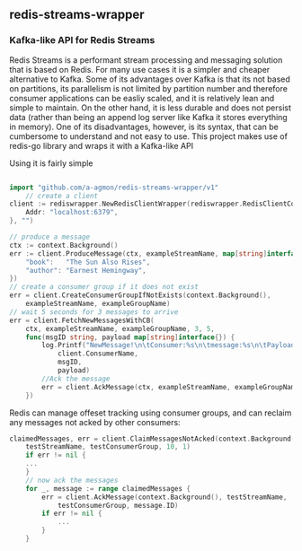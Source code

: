 ## redis-streams-wrapper
### Kafka-like API for Redis Streams

Redis Streams is a performant stream processing and messaging solution that is based on Redis.
For many use cases it is a simpler and cheaper alternative to Kafka. Some of its advantages over Kafka is that its not based on partitions, its parallelism is not limited by partition number and therefore consumer applications can be easliy scaled, and it is relatively lean and simple to maintain. On the other hand, it is less durable and does not persist data (rather than being an append log server like Kafka it stores everything in memory).
One of its disadvantages, however, is its syntax, that can be cumbersome to understand and not easy to use. 
This project makes use of redis-go library and wraps it with a Kafka-like API

Using it is fairly simple

```go

import "github.com/a-agmon/redis-streams-wrapper/v1"
    // create a client
client := rediswrapper.NewRedisClientWrapper(rediswrapper.RedisClientConfig{
    Addr: "localhost:6379",
}, "")

// produce a message
ctx := context.Background()
err := client.ProduceMessage(ctx, exampleStreamName, map[string]interface{}{
    "book":   "The Sun Also Rises",
    "author": "Earnest Hemingway",
})
// create a consumer group if it does not exist
err = client.CreateConsumerGroupIfNotExists(context.Background(), 
	exampleStreamName, exampleGroupName)
// wait 5 seconds for 3 messages to arrive
err = client.FetchNewMessagesWithCB(
    ctx, exampleStreamName, exampleGroupName, 3, 5,
    func(msgID string, payload map[string]interface{}) {
        log.Printf("NewMessage!\n\tConsumer:%s\n\tmessage:%s\n\tPayload:%v\n\n",
            client.ConsumerName,
            msgID,
            payload)
        //Ack the message
        err = client.AckMessage(ctx, exampleStreamName, exampleGroupName, msgID)
    })
```

Redis can manage offeset tracking using consumer groups, and can reclaim any messages not acked by other consumers:

```go
claimedMessages, err = client.ClaimMessagesNotAcked(context.Background(), 
	testStreamName, testConsumerGroup, 10, 1)
	if err != nil {
	...
	}
	// now ack the messages
	for _, message := range claimedMessages {
		err = client.AckMessage(context.Background(), testStreamName, 
			testConsumerGroup, message.ID)
		if err != nil {
			...
		}
	}
```
